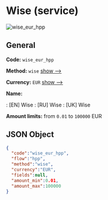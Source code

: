 
# Wise (service) 
![wise_eur_hpp](https://static.openfintech.io/payment_methods/wise_eur_hpp/logo.svg?w=400&c=v0.59.26#w200)  

## General 
 
**Code:** `wise_eur_hpp` 
 
**Method:** `wise` 
 [show -->](/payment-methods/wise/) 
 
**Currency:** `EUR` [show -->](/currencies/EUR/) 
 
**Name:** 
 
:	[EN] Wise 
:	[RU] Wise 
:	[UK] Wise 
 
**Amount limits:** from `0.01` to `100000` EUR 

## JSON Object 

```json
{
  "code":"wise_eur_hpp",
  "flow":"hpp",
  "method":"wise",
  "currency":"EUR",
  "fields":null,
  "amount_min":0.01,
  "amount_max":100000
}
```  
